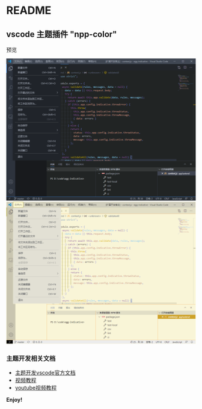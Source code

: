 # README

## vscode 主题插件 "npp-color"

预览

![Image 1](https://raw.githubusercontent.com/gaoyia/npp-theme/master/images/1.png)
![Image 1](https://raw.githubusercontent.com/gaoyia/npp-theme/master/images/2.png)

### 主题开发相关文档


* [主题开发vscode官方文档](https://code.visualstudio.com/api/references/theme-color)
* [视频教程](https://www.acfun.cn/v/ac18043780)
* [youtube视频教程](https://www.youtube.com/watch?v=QCqWzb-9Sy8)

**Enjoy!**
